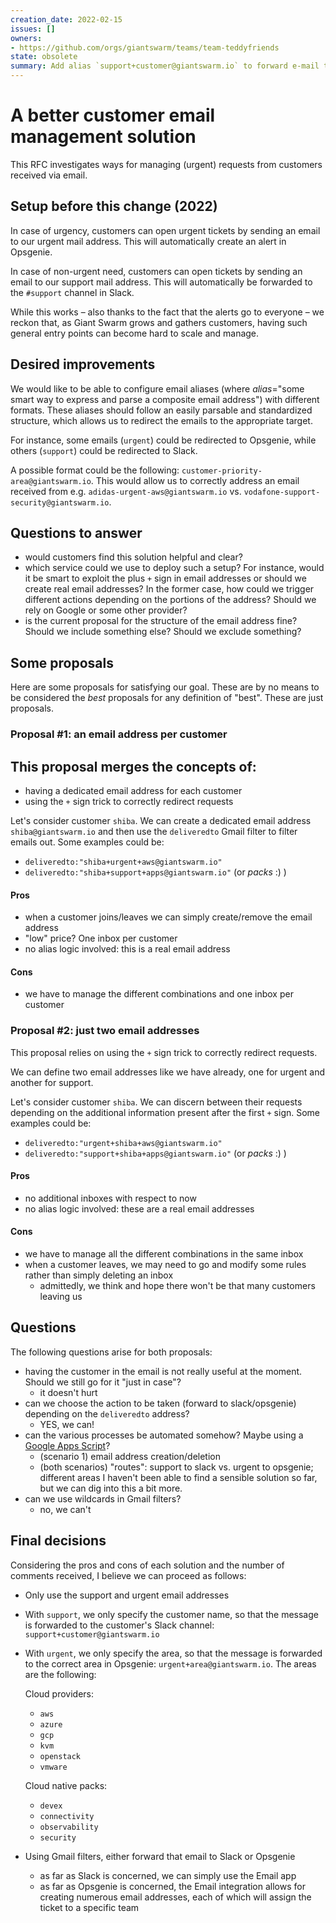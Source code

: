 ```yaml
---
creation_date: 2022-02-15
issues: []
owners:
- https://github.com/orgs/giantswarm/teams/team-teddyfriends
state: obsolete
summary: Add alias `support+customer@giantswarm.io` to forward e-mail to customer's Slack channel. Also add alias `urgent+area@giantswarm.io` to forward to the area in Opsgenie. This change was introduced, but later reverted, so this RFC is obsolete.
---
```


# A better customer email management solution

This RFC investigates ways for managing (urgent) requests from customers received via email.

## Setup before this change (2022)

In case of urgency, customers can open urgent tickets by sending an email to our urgent mail address. This will automatically create an alert in Opsgenie.

In case of non-urgent need, customers can open tickets by sending an email to our support mail address. This will automatically be forwarded to the `#support` channel in Slack.

While this works – also thanks to the fact that the alerts go to everyone – we reckon that, as Giant Swarm grows and gathers customers, having such general entry points can become hard to scale and manage.

## Desired improvements

We would like to be able to configure email aliases (where *alias*="some smart way to express and parse a composite email address") with different formats. These aliases should follow an easily parsable and standardized structure, which allows us to redirect the emails to the appropriate target.

For instance, some emails (`urgent`) could be redirected to Opsgenie, while others (`support`) could be redirected to Slack.

A possible format could be the following: `customer-priority-area@giantswarm.io`. This would allow us to correctly address an email received from e.g. `adidas-urgent-aws@giantswarm.io` vs. `vodafone-support-security@giantswarm.io`.

## Questions to answer

- would customers find this solution helpful and clear?
- which service could we use to deploy such a setup? For instance, would it be smart to exploit the plus `+` sign in email addresses or should we create real email addresses? In the former case, how could we trigger different actions depending on the portions of the address? Should we rely on Google or some other provider?
- is the current proposal for the structure of the email address fine? Should we include something else? Should we exclude something?

## Some proposals

Here are some proposals for satisfying our goal.
These are by no means to be considered the *best* proposals for any definition of "best". These are just proposals.

### Proposal #1: an email address per customer

This proposal merges the concepts of:
-
- having a dedicated email address for each customer
- using the `+` sign trick to correctly redirect requests

Let's consider customer `shiba`. We can create a dedicated email address `shiba@giantswarm.io` and then use the `deliveredto` Gmail filter to filter emails out. Some examples could be:

- `deliveredto:"shiba+urgent+aws@giantswarm.io"`
- `deliveredto:"shiba+support+apps@giantswarm.io"` (or *packs* :) )

#### Pros

- when a customer joins/leaves we can simply create/remove the email address
- "low" price? One inbox per customer
- no alias logic involved: this is a real email address

#### Cons

- we have to manage the different combinations and one inbox per customer

### Proposal #2: just two email addresses

This proposal relies on using the `+` sign trick to correctly redirect requests.

We can define two email addresses like we have already, one for urgent and another for support.

Let's consider customer `shiba`. We can discern between their requests depending on the additional information present after the first `+` sign. Some examples could be:

- `deliveredto:"urgent+shiba+aws@giantswarm.io"`
- `deliveredto:"support+shiba+apps@giantswarm.io"` (or *packs* :) )

#### Pros

- no additional inboxes with respect to now
- no alias logic involved: these are a real email addresses

#### Cons

- we have to manage all the different combinations in the same inbox
- when a customer leaves, we may need to go and modify some rules rather than simply deleting an inbox
  - admittedly, we think and hope there won't be that many customers leaving us

## Questions

The following questions arise for both proposals:

- having the customer in the email is not really useful at the moment. Should we still go for it "just in case"?
  - it doesn't hurt
- can we choose the action to be taken (forward to slack/opsgenie) depending on the `deliveredto` address?
  - YES, we can!
- can the various processes be automated somehow? Maybe using a [Google Apps Script](https://script.google.com/)?
  - (scenario 1) email address creation/deletion
  - (both scenarios) "routes": support to slack vs. urgent to opsgenie; different areas
  I haven't been able to find a sensible solution so far, but we can dig into this a bit more.
- can we use wildcards in Gmail filters?
  - no, we can't

## Final decisions

Considering the pros and cons of each solution and the number of comments received, I believe we can proceed as follows:

- Only use the support and urgent email addresses
- With `support`, we only specify the customer name, so that the message is forwarded to the customer's Slack channel: `support+customer@giantswarm.io`
- With `urgent`, we only specify the area, so that the message is forwarded to the correct area in Opsgenie: `urgent+area@giantswarm.io`. The areas are the following:

  Cloud providers:
    - `aws`
    - `azure`
    - `gcp`
    - `kvm`
    - `openstack`
    - `vmware`

  Cloud native packs:
    - `devex`
    - `connectivity`
    - `observability`
    - `security`
- Using Gmail filters, either forward that email to Slack or Opsgenie
  - as far as Slack is concerned, we can simply use the Email app
  - as far as Opsgenie is concerned, the Email integration allows for creating numerous email addresses, each of which will assign the ticket to a specific team
